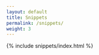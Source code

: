 ```yaml
---
layout: default
title: Snippets
permalink: /snippets/
weight: 3
---
```


{% include snippets/index.html %}
